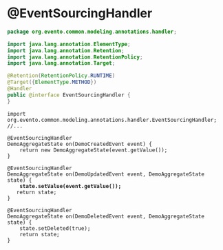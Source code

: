 # @EventSourcingHandler

```java
package org.evento.common.modeling.annotations.handler;

import java.lang.annotation.ElementType;
import java.lang.annotation.Retention;
import java.lang.annotation.RetentionPolicy;
import java.lang.annotation.Target;

@Retention(RetentionPolicy.RUNTIME)
@Target({ElementType.METHOD})
@Handler
public @interface EventSourcingHandler {
}
```

<pre class="language-java"><code class="lang-java">import org.evento.common.modeling.annotations.handler.EventSourcingHandler;
//...

@EventSourcingHandler
DemoAggregateState on(DemoCreatedEvent event) {
	return new DemoAggregateState(event.getValue());
}

@EventSourcingHandler
DemoAggregateState on(DemoUpdatedEvent event, DemoAggregateState state) {
<strong>	state.setValue(event.getValue());
</strong>	return state;
}

@EventSourcingHandler
DemoAggregateState on(DemoDeletedEvent event, DemoAggregateState state) {
	state.setDeleted(true);
	return state;
}

</code></pre>
